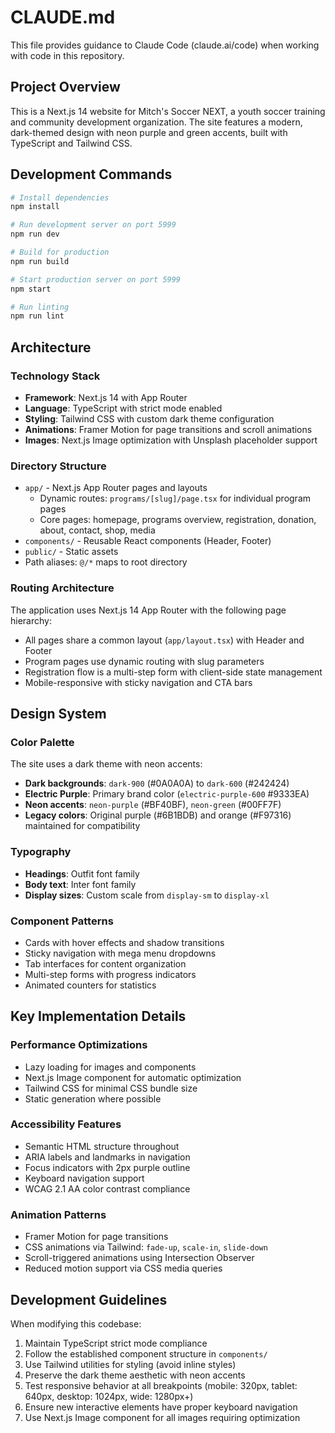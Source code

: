 # CLAUDE.md

This file provides guidance to Claude Code (claude.ai/code) when working with code in this repository.

## Project Overview

This is a Next.js 14 website for Mitch's Soccer NEXT, a youth soccer training and community development organization. The site features a modern, dark-themed design with neon purple and green accents, built with TypeScript and Tailwind CSS.

## Development Commands

```bash
# Install dependencies
npm install

# Run development server on port 5999
npm run dev

# Build for production
npm run build

# Start production server on port 5999
npm start

# Run linting
npm run lint
```

## Architecture

### Technology Stack
- **Framework**: Next.js 14 with App Router
- **Language**: TypeScript with strict mode enabled
- **Styling**: Tailwind CSS with custom dark theme configuration
- **Animations**: Framer Motion for page transitions and scroll animations
- **Images**: Next.js Image optimization with Unsplash placeholder support

### Directory Structure
- `app/` - Next.js App Router pages and layouts
  - Dynamic routes: `programs/[slug]/page.tsx` for individual program pages
  - Core pages: homepage, programs overview, registration, donation, about, contact, shop, media
- `components/` - Reusable React components (Header, Footer)
- `public/` - Static assets
- Path aliases: `@/*` maps to root directory

### Routing Architecture
The application uses Next.js 14 App Router with the following page hierarchy:
- All pages share a common layout (`app/layout.tsx`) with Header and Footer
- Program pages use dynamic routing with slug parameters
- Registration flow is a multi-step form with client-side state management
- Mobile-responsive with sticky navigation and CTA bars

## Design System

### Color Palette
The site uses a dark theme with neon accents:
- **Dark backgrounds**: `dark-900` (#0A0A0A) to `dark-600` (#242424)
- **Electric Purple**: Primary brand color (`electric-purple-600` #9333EA)
- **Neon accents**: `neon-purple` (#BF40BF), `neon-green` (#00FF7F)
- **Legacy colors**: Original purple (#6B1BDB) and orange (#F97316) maintained for compatibility

### Typography
- **Headings**: Outfit font family
- **Body text**: Inter font family
- **Display sizes**: Custom scale from `display-sm` to `display-xl`

### Component Patterns
- Cards with hover effects and shadow transitions
- Sticky navigation with mega menu dropdowns
- Tab interfaces for content organization
- Multi-step forms with progress indicators
- Animated counters for statistics

## Key Implementation Details

### Performance Optimizations
- Lazy loading for images and components
- Next.js Image component for automatic optimization
- Tailwind CSS for minimal CSS bundle size
- Static generation where possible

### Accessibility Features
- Semantic HTML structure throughout
- ARIA labels and landmarks in navigation
- Focus indicators with 2px purple outline
- Keyboard navigation support
- WCAG 2.1 AA color contrast compliance

### Animation Patterns
- Framer Motion for page transitions
- CSS animations via Tailwind: `fade-up`, `scale-in`, `slide-down`
- Scroll-triggered animations using Intersection Observer
- Reduced motion support via CSS media queries

## Development Guidelines

When modifying this codebase:
1. Maintain TypeScript strict mode compliance
2. Follow the established component structure in `components/`
3. Use Tailwind utilities for styling (avoid inline styles)
4. Preserve the dark theme aesthetic with neon accents
5. Test responsive behavior at all breakpoints (mobile: 320px, tablet: 640px, desktop: 1024px, wide: 1280px+)
6. Ensure new interactive elements have proper keyboard navigation
7. Use Next.js Image component for all images requiring optimization